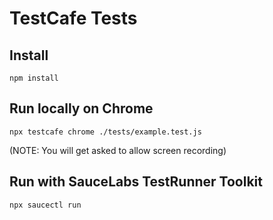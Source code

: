 # TestCafe Tests

## Install
`npm install`

## Run locally on Chrome
`npx testcafe chrome ./tests/example.test.js`

(NOTE: You will get asked to allow screen recording)

## Run with SauceLabs TestRunner Toolkit
`npx saucectl run`